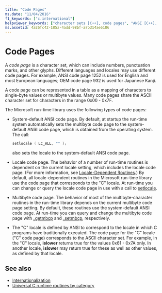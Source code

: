 ```yaml
---
title: "Code Pages"
ms.date: "11/04/2016"
f1_keywords: ["c.international"]
helpviewer_keywords: ["character sets [C++], code pages", "ANSI [C++], code pages", "system-default code page", "multibyte code pages [C++]", "localization [C++], code pages", "code pages [C++], types of", "locale code pages [C++]"]
ms.assetid: 4a26fc42-185a-4add-98bf-a7b314ae6186
---
```

# Code Pages

A *code page* is a character set, which can include numbers, punctuation marks, and other glyphs. Different languages and locales may use different code pages. For example, ANSI code page 1252 is used for English and most European languages; OEM code page 932 is used for Japanese Kanji.

A code page can be represented in a table as a mapping of characters to single-byte values or multibyte values. Many code pages share the ASCII character set for characters in the range 0x00 - 0x7F.

The Microsoft run-time library uses the following types of code pages:

- System-default ANSI code page. By default, at startup the run-time system automatically sets the multibyte code page to the system-default ANSI code page, which is obtained from the operating system. The call:

    ```C
    setlocale ( LC_ALL, "" );
    ```

   also sets the locale to the system-default ANSI code page.

- Locale code page. The behavior of a number of run-time routines is dependent on the current locale setting, which includes the locale code page. (For more information, see [Locale-Dependent Routines](../c-runtime-library/locale.md).) By default, all locale-dependent routines in the Microsoft run-time library use the code page that corresponds to the "C" locale. At run-time you can change or query the locale code page in use with a call to [setlocale](../c-runtime-library/reference/setlocale-wsetlocale.md).

- Multibyte code page. The behavior of most of the multibyte-character routines in the run-time library depends on the current multibyte code page setting. By default, these routines use the system-default ANSI code page. At run-time you can query and change the multibyte code page with [_getmbcp](../c-runtime-library/reference/getmbcp.md) and [_setmbcp](../c-runtime-library/reference/setmbcp.md), respectively.

- The "C" locale is defined by ANSI to correspond to the locale in which C programs have traditionally executed. The code page for the "C" locale ("C" code page) corresponds to the ASCII character set. For example, in the "C" locale, **islower** returns true for the values 0x61 - 0x7A only. In another locale, **islower** may return true for these as well as other values, as defined by that locale.

## See also

- [Internationalization](../c-runtime-library/internationalization.md)
- [Universal C runtime routines by category](../c-runtime-library/run-time-routines-by-category.md)
